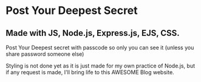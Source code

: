 # Post Your Deepest Secret

## Made with JS, Node.js, Express.js, EJS, CSS.

Post Your Deepest secret with passcode so only you can see it (unless you share password someone else)



Styling is not done yet as it is just made for my own practice of Node.js, but if any request is made, I'll bring life to this AWESOME Blog website.
